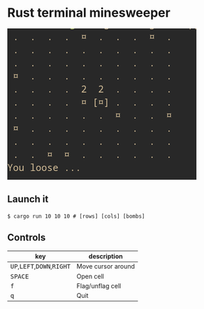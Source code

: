 # Rust terminal minesweeper 

![thumbnail](./thumbnail.png)

## Launch it
```console 
$ cargo run 10 10 10 # [rows] [cols] [bombs]
```

## Controls

| key                                                            | description        |
|----------------------------------------------------------------|--------------------|
| <kbd>UP</kbd>,<kbd>LEFT</kbd>,<kbd>DOWN</kbd>,<kbd>RIGHT</kbd> | Move cursor around |
| <kbd>SPACE</kbd>                                               | Open cell          |
| <kbd>f</kbd>                                                   | Flag/unflag cell   |
| <kbd>q</kbd>                                                   | Quit               |
